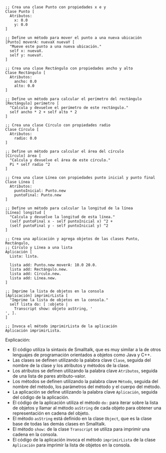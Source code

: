 ```smalltalk
;; Crea una clase Punto con propiedades x e y
Clase Punto [
  Atributos:
    x: 0.0
    y: 0.0
]

;; Define un método para mover el punto a una nueva ubicación
[Punto] moverA: nuevaX nuevaY [
  "Mueve este punto a una nueva ubicación."
  self x: nuevaX.
  self y: nuevaY.
]

;; Crea una clase Rectángulo con propiedades ancho y alto
Clase Rectángulo [
  Atributos:
    ancho: 0.0
    alto: 0.0
]

;; Define un método para calcular el perímetro del rectángulo
[Rectángulo] perímetro [
  "Calcula y devuelve el perímetro de este rectángulo."
  self ancho * 2 + self alto * 2
]

;; Crea una clase Círculo con propiedades radio
Clase Círculo [
  Atributos:
    radio: 0.0
]

;; Define un método para calcular el área del círculo
[Círculo] área [
  "Calcula y devuelve el área de este círculo."
  Pi * self radio ^2
]

;; Crea una clase Línea con propiedades punto inicial y punto final
Clase Línea [
  Atributos:
    puntoInicial: Punto.new
    puntoFinal: Punto.new
]

;; Define un método para calcular la longitud de la línea
[Línea] longitud [
  "Calcula y devuelve la longitud de esta línea."
  (self puntoFinal x - self puntoInicial x) ^2 +
  (self puntoFinal y - self puntoInicial y) ^2
]

;; Crea una aplicación y agrega objetos de las clases Punto, Rectángulo,
;; Círculo y Línea a una lista
Aplicación [
  Lista: lista.

  lista add: Punto.new moverA: 10.0 20.0.
  lista add: Rectángulo.new.
  lista add: Círculo.new.
  lista add: Línea.new.
]

;; Imprime la lista de objetos en la consola
[Aplicación] imprimirLista [
  "Imprime la lista de objetos en la consola."
  self lista do: [ :objeto |
    Transcript show: objeto asString, '
', ].
]

;; Invoca el método imprimirLista de la aplicación
Aplicación imprimirLista.
```

Explicación:

* El código utiliza la sintaxis de Smalltalk, que es muy similar a la de otros lenguajes de programación orientados a objetos como Java y C++.
* Las clases se definen utilizando la palabra clave `Clase`, seguida del nombre de la clase y los atributos y métodos de la clase.
* Los atributos se definen utilizando la palabra clave `Atributos`, seguida de una lista de pares atributo-valor.
* Los métodos se definen utilizando la palabra clave `Método`, seguida del nombre del método, los parámetros del método y el cuerpo del método.
* La aplicación se define utilizando la palabra clave `Aplicación`, seguida del código de la aplicación.
* El código de la aplicación utiliza el método `do:` para iterar sobre la lista de objetos y llamar al método `asString` de cada objeto para obtener una representación en cadena del objeto.
* El método `asString` está definido en la clase `Object`, que es la clase base de todas las demás clases en Smalltalk.
* El método `show:` de la clase `Transcript` se utiliza para imprimir una cadena en la consola.
* El código de la aplicación invoca el método `imprimirLista` de la clase `Aplicación` para imprimir la lista de objetos en la consola.